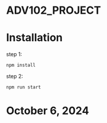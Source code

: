 # ADV102_PROJECT
# Installation
step 1:
```
npm install
```
step 2:
```
npm run start
```
# October 6, 2024
